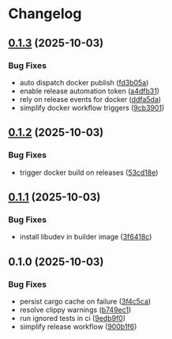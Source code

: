 # Changelog

## [0.1.3](https://github.com/r-near/ft-relay/compare/v0.1.2...v0.1.3) (2025-10-03)


### Bug Fixes

* auto dispatch docker publish ([fd3b05a](https://github.com/r-near/ft-relay/commit/fd3b05ac47348ef6a67d9130d3ad67722eae165b))
* enable release automation token ([a4dfb31](https://github.com/r-near/ft-relay/commit/a4dfb31d8334f87acf6170919f393e477d659920))
* rely on release events for docker ([ddfa5da](https://github.com/r-near/ft-relay/commit/ddfa5dae9c8959354c53d4d70757b6d8857b5381))
* simplify docker workflow triggers ([9cb3901](https://github.com/r-near/ft-relay/commit/9cb3901133cd4c9e005e449f786e5527b993fa12))

## [0.1.2](https://github.com/r-near/ft-relay/compare/v0.1.1...v0.1.2) (2025-10-03)


### Bug Fixes

* trigger docker build on releases ([53cd18e](https://github.com/r-near/ft-relay/commit/53cd18e689195594e91d7c8655b229c7dac29e23))

## [0.1.1](https://github.com/r-near/ft-relay/compare/v0.1.0...v0.1.1) (2025-10-03)


### Bug Fixes

* install libudev in builder image ([3f6418c](https://github.com/r-near/ft-relay/commit/3f6418cac2ec85ce4a437ecfb4731253bcc69d35))

## 0.1.0 (2025-10-03)


### Bug Fixes

* persist cargo cache on failure ([3f4c5ca](https://github.com/r-near/ft-relay/commit/3f4c5ca3cd0af0ac2cab015479053bdc3f2202a9))
* resolve clippy warnings ([b749ec1](https://github.com/r-near/ft-relay/commit/b749ec1ffdc1e8e54c906d54095b243f64855763))
* run ignored tests in ci ([9edb9f0](https://github.com/r-near/ft-relay/commit/9edb9f07aae3b1b06996d0d23b49f595c2f44c4e))
* simplify release workflow ([900b1f6](https://github.com/r-near/ft-relay/commit/900b1f6ea2843bbe4fbf4f85dcca7725a5410dfa))

